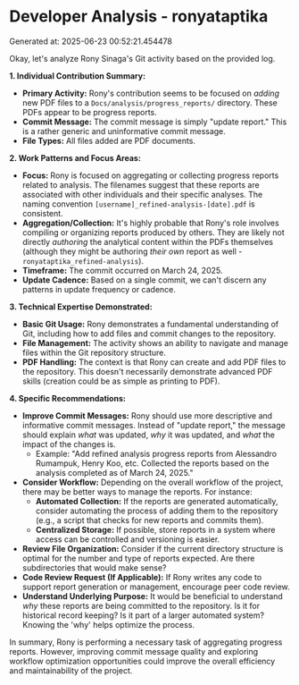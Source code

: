 # Developer Analysis - ronyataptika
Generated at: 2025-06-23 00:52:21.454478

Okay, let's analyze Rony Sinaga's Git activity based on the provided log.

**1. Individual Contribution Summary:**

*   **Primary Activity:** Rony's contribution seems to be focused on *adding* new PDF files to a `Docs/analysis/progress_reports/` directory. These PDFs appear to be progress reports.
*   **Commit Message:**  The commit message is simply "update report." This is a rather generic and uninformative commit message.
*   **File Types:** All files added are PDF documents.

**2. Work Patterns and Focus Areas:**

*   **Focus:** Rony is focused on aggregating or collecting progress reports related to analysis. The filenames suggest that these reports are associated with other individuals and their specific analyses.  The naming convention `[username]_refined-analysis-[date].pdf` is consistent.
*   **Aggregation/Collection:** It's highly probable that Rony's role involves compiling or organizing reports produced by others. They are likely not directly *authoring* the analytical content within the PDFs themselves (although they might be authoring *their own* report as well - `ronyataptika_refined-analysis`).
*   **Timeframe:** The commit occurred on March 24, 2025.
*   **Update Cadence:** Based on a single commit, we can't discern any patterns in update frequency or cadence.

**3. Technical Expertise Demonstrated:**

*   **Basic Git Usage:** Rony demonstrates a fundamental understanding of Git, including how to add files and commit changes to the repository.
*   **File Management:** The activity shows an ability to navigate and manage files within the Git repository structure.
*   **PDF Handling:** The context is that Rony can create and add PDF files to the repository. This doesn't necessarily demonstrate advanced PDF skills (creation could be as simple as printing to PDF).

**4. Specific Recommendations:**

*   **Improve Commit Messages:** Rony should use more descriptive and informative commit messages.  Instead of "update report," the message should explain *what* was updated, *why* it was updated, and *what* the impact of the changes is.
    *   Example: "Add refined analysis progress reports from Alessandro Rumampuk, Henry Koo, etc. Collected the reports based on the analysis completed as of March 24, 2025."
*   **Consider Workflow:** Depending on the overall workflow of the project, there may be better ways to manage the reports.  For instance:
    *   **Automated Collection:** If the reports are generated automatically, consider automating the process of adding them to the repository (e.g., a script that checks for new reports and commits them).
    *   **Centralized Storage:** If possible, store reports in a system where access can be controlled and versioning is easier.
*   **Review File Organization:** Consider if the current directory structure is optimal for the number and type of reports expected.  Are there subdirectories that would make sense?
*   **Code Review Request (If Applicable):** If Rony writes any code to support report generation or management, encourage peer code review.
*   **Understand Underlying Purpose:**  It would be beneficial to understand *why* these reports are being committed to the repository.  Is it for historical record keeping?  Is it part of a larger automated system? Knowing the 'why' helps optimize the process.

In summary, Rony is performing a necessary task of aggregating progress reports.  However, improving commit message quality and exploring workflow optimization opportunities could improve the overall efficiency and maintainability of the project.
